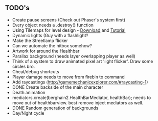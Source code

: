 ## TODO's

 - Create pause screens (Check out Phaser's system first)
 - Every object needs a .destroy() function
 - Using Tilemaps for level design -  [Download](http://www.mapeditor.org/download.html) and  [Tutorial](http://gamedevelopment.tutsplus.com/tutorials/introduction-to-tiled-map-editor--gamedev-2838)
 - Dynamic lights (Guy with a flashlight?
 - Make the Streetlamp flicker 
 - Can we automate the hitbox somehow?
 - Artwork for around the Healthbar
 - Parallax background (needs layer overlapping player as well)
 - Think of a system to draw animated pixel art 'light flicker'. Draw some circles bro.
 - Cheat/debug shortcuts
 - Player damage needs to move from firebin to command
 - Add raycastings (http://gamemechanicexplorer.com/#raycasting-1)
 - DONE Create backside of the main character 
 - Death animation
 - mediators.create(berghain2.HealthBarMediator, healthBar); needs to move out of healthbarview. best remove inject mediators as well.
 - DONE Random generation of backgrounds
 - Day/Night cycle
 